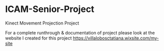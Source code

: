 # ICAM-Senior-Project
Kinect Movement Projection Project

For a complete runthrough & documentation of project please look at the website I created for this project https://villalobosctatiana.wixsite.com/my-site

